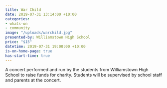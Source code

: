 ```yaml
---
title: War Child
date: 2019-07-31 13:14:00 +10:00
categories:
- whats-on
- community
image: "/uploads/warchild.jpg"
presented-by: Williamstown High School
price: "$15"
datetime: 2019-07-31 19:00:00 +10:00
is-on-home-page: true
has-start-time: true
---
```


A concert performed and run by the students from Williamstown High School to raise funds for charity.
Students will be supervised by school staff and parents at the concert. 